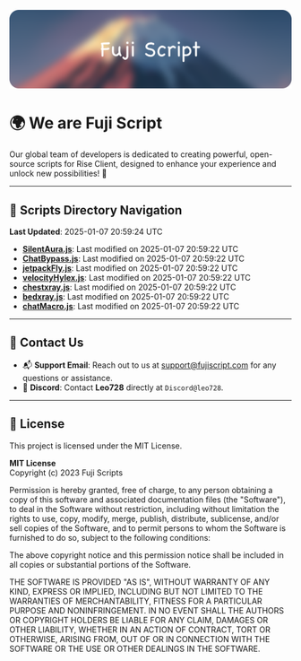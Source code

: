 ![Banner](.github/b.webp)

# 🌍 **We are Fuji Script**

Our global team of developers is dedicated to creating powerful, open-source scripts for Rise Client, designed to enhance your experience and unlock new possibilities! 🌟

---
<!-- SCRIPTS_NAVIGATION_START -->
## 📂 **Scripts Directory Navigation**

**Last Updated**: 2025-01-07 20:59:24 UTC

- **[SilentAura.js](scripts/SilentAura.js)**: Last modified on 2025-01-07 20:59:22 UTC
- **[ChatBypass.js](scripts/ChatBypass.js)**: Last modified on 2025-01-07 20:59:22 UTC
- **[jetpackFly.js](scripts/jetpackFly.js)**: Last modified on 2025-01-07 20:59:22 UTC
- **[velocityHylex.js](scripts/velocityHylex.js)**: Last modified on 2025-01-07 20:59:22 UTC
- **[chestxray.js](scripts/chestxray.js)**: Last modified on 2025-01-07 20:59:22 UTC
- **[bedxray.js](scripts/bedxray.js)**: Last modified on 2025-01-07 20:59:22 UTC
- **[chatMacro.js](scripts/chatMacro.js)**: Last modified on 2025-01-07 20:59:22 UTC

<!-- SCRIPTS_NAVIGATION_END -->

---

## 💬 **Contact Us**  
- 📬 **Support Email**: Reach out to us at [support@fujiscript.com](mailto:support@fujiscript.com) for any questions or assistance.  
- 💬 **Discord**: Contact **Leo728** directly at `Discord@leo728`.

---

## 📜 **License**

This project is licensed under the MIT License.  

**MIT License**  
Copyright (c) 2023 Fuji Scripts  

Permission is hereby granted, free of charge, to any person obtaining a copy of this software and associated documentation files (the "Software"), to deal in the Software without restriction, including without limitation the rights to use, copy, modify, merge, publish, distribute, sublicense, and/or sell copies of the Software, and to permit persons to whom the Software is furnished to do so, subject to the following conditions:  

The above copyright notice and this permission notice shall be included in all copies or substantial portions of the Software.  

THE SOFTWARE IS PROVIDED "AS IS", WITHOUT WARRANTY OF ANY KIND, EXPRESS OR IMPLIED, INCLUDING BUT NOT LIMITED TO THE WARRANTIES OF MERCHANTABILITY, FITNESS FOR A PARTICULAR PURPOSE AND NONINFRINGEMENT. IN NO EVENT SHALL THE AUTHORS OR COPYRIGHT HOLDERS BE LIABLE FOR ANY CLAIM, DAMAGES OR OTHER LIABILITY, WHETHER IN AN ACTION OF CONTRACT, TORT OR OTHERWISE, ARISING FROM, OUT OF OR IN CONNECTION WITH THE SOFTWARE OR THE USE OR OTHER DEALINGS IN THE SOFTWARE.  
